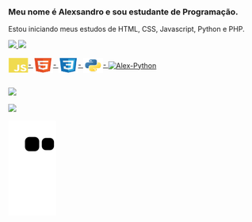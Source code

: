 ### Meu nome é Alexsandro e sou estudante de Programação.

Estou iniciando meus estudos de HTML, CSS, Javascript, Python e PHP.

<div align="inline_block">
  <a href="https://github.com/Alexsandro-Marciel">
  <img height="160em" src="https://github-readme-stats.vercel.app/api?username=Alexsandro-Marciel&show_icons=true&theme=merko&include_all_commits=true&count_private=true"/>
  <img height="160em" src="https://github-readme-stats.vercel.app/api/top-langs/?username=Alexsandro-Marciel&layout=compact&langs_count=7&theme=merko"/>
    
   
</div>
  
  <div style="display: inline_block"><br>
  <img align="center" alt="Alex-Js" height="30" width="40" src="https://raw.githubusercontent.com/devicons/devicon/master/icons/javascript/javascript-plain.svg">-
  <img align="center" alt="Alex-HTML" height="30" width="40" src="https://raw.githubusercontent.com/devicons/devicon/master/icons/html5/html5-original.svg">-
  <img align="center" alt="Alex-CSS" height="30" width="40" src="https://raw.githubusercontent.com/devicons/devicon/master/icons/css3/css3-original.svg">-
  <img align="center" alt="Alex-Python" height="30" width="40" src="https://raw.githubusercontent.com/devicons/devicon/master/icons/python/python-original.svg">-
  <img align="center" alt="Alex-Python" height="50" width="60" src="https://cdn.jsdelivr.net/gh/devicons/devicon/icons/php/php-original.svg">
  
</div>
  
  ##
  <div style="display: inline_block"> 
  
  <a href="https://www.instagram.com/alexsandromarciel/?hl=pt-br" target="_blank"><img src="https://img.shields.io/badge/-Instagram-%23E4405F?style=for-the-badge&logo=instagram&logoColor=white" target="_blank"></a>
  
  <a href="https://www.linkedin.com/in/alexsandro-marciel-042630a6/" target="_blank"><img src="https://img.shields.io/badge/-LinkedIn-%230077B5?style=for-the-badge&logo=linkedin&logoColor=white" target="_blank"></a> 
 
   ![Snake animation](https://github.com/rafaballerini/rafaballerini/blob/output/github-contribution-grid-snake.svg)
 
</div>
